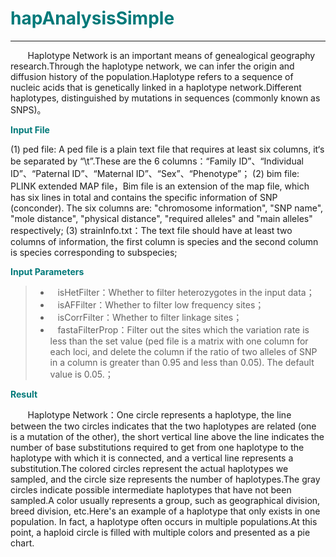 # <font color="#007979">hapAnalysisSimple</font>

---

&#160; &#160; &#160; &#160;Haplotype Network is an important means of genealogical geography research.Through the haplotype network, we can infer the origin and diffusion history of the population.Haplotype refers to a sequence of nucleic acids that is genetically linked in a haplotype network.Different haplotypes, distinguished by mutations in sequences (commonly known as SNPS)。

**<font color="#007979">Input File</font>**

(1) ped file: A ped file is a plain text file that requires at least six columns, it‘s be separated by “\t”.These are the 6 columns：“Family ID”、“Individual ID”、“Paternal ID”、“Maternal ID”、“Sex”、“Phenotype”；
(2) bim file: PLINK extended MAP file，Bim file is an extension of the map file, which has six lines in total and contains the specific information of SNP (conconder). The six columns are: "chromosome information", "SNP name", "mole distance", "physical distance", "required alleles" and "main alleles" respectively;
(3) strainInfo.txt：The text file should have at least two columns of information, the first column is species and the second column is species corresponding to subspecies;


**<font color="#007979">Input Parameters</font>**

> * &#160; &#160;<label id='isHetFilter'>isHetFilter：</label>Whether to filter heterozygotes in the input data；
> * &#160; &#160;<label id='isAFFilter'>isAFFilter：</label>Whether to filter low frequency sites；
> * &#160; &#160;<label id='isCorrFilter'>isCorrFilter：</label>Whether to filter linkage sites；
> * &#160; &#160;<label id='fastaFilterProp'>fastaFilterProp：</label>Filter out the sites which the variation rate is less than the set value (ped file is a matrix with one column for each loci, and delete the column if the ratio of two alleles of SNP in a column is greater than 0.95 and less than 0.05). The default value is 0.05.；

**<font color="#007979">Result</font>**

&#160; &#160; &#160; &#160;Haplotype Network：One circle represents a haplotype, the line between the two circles indicates that the two haplotypes are related (one is a mutation of the other), the short vertical line above the line indicates the number of base substitutions required to get from one haplotype to the haplotype with which it is connected, and a vertical line represents a substitution.The colored circles represent the actual haplotypes we sampled, and the circle size represents the number of haplotypes.The gray circles indicate possible intermediate haplotypes that have not been sampled.A color usually represents a group, such as geographical division, breed division, etc.Here's an example of a haplotype that only exists in one population. In fact, a haplotype often occurs in multiple populations.At this point, a haploid circle is filled with multiple colors and presented as a pie chart.
